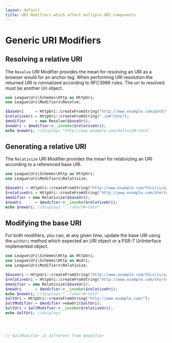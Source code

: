 ```yaml
---
layout: default
title: URI Modifiers which affect multiple URI components
---
```


# Generic URI Modifiers

## Resolving a relative URI

The `Resolve` URI Modifier provides the mean for resolving an URI as a browser would for an anchor tag. When performing URI resolution the returned URI is normalized according to RFC3986 rules. The uri to resolved must be another Uri object.

~~~php
use League\Uri\Schemes\Http as HttpUri;
use League\Uri\Modifiers\Resolve;

$baseUri     = HttpUri::createFromString("http://www.example.com/path/to/the/sky/");
$relativeUri = HttpUri::createFromString("./p#~toto");
$modifier    = new Resolve($baseUri);
$newUri = $modifier->__invoke($relativeUri);
echo $newUri; //displays "http://www.example.com/hello/p#~toto"
~~~

## Generating a relative URI

The `Relativize` URI Modifier provides the mean for relativizing an URI according to a referenced base URI.

~~~php
use League\Uri\Schemes\Http as HttpUri;
use League\Uri\Modifiers\Relativize;

$baseUri = HttpUri::createFromString("http://www.example.com/this/is/a/long/uri/");
$relativeUri = HttpUri::createFromString("http://www.example.com/short#~toto");
$modifier = new Relativize($baseUri);
$newUri      = $modifier->__invoke($relativeUri);
echo $newUri; //displays "../short#~toto"
~~~

## Modifying the base URI

For both modifiers, you can, at any given time, update the base URI using the <code>withUri</code> method which expected an URI object or a PSR-7 UriInterface implemented object.

~~~php
use League\Uri\Schemes\Http as HttpUri;
use League\Uri\Schemes\Http as WsUri;
use League\Uri\Modifiers\Relativize;

$baseUri = HttpUri::createFromString("http://www.example.com/this/is/a/long/uri/");
$relativeUri = HttpUri::createFromString("http://www.example.com/short#~toto");
$modifier = new Relativize($baseUri);
$newUri      = $modifier->__invoke($relativeUri);
echo $newUri; //displays "../short#~toto"
$altUri = HttpUri::createFromString("http://www.example.com/");
$altModifier = $modifier->newUri($altUri);
$altUri = $altModifier->__invoke($relativeUri);
echo $altUri; //displays 




// $altModifier is different from $modifier 
~~~